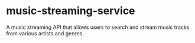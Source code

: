 # music-streaming-service
A music streaming API that allows users to search and stream music tracks from various artists and genres.
